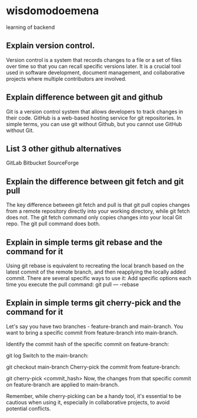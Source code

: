 # wisdomodoemena
learning of backend

## Explain version control.
Version control is a system that records changes to a file or a set of files over time so that you can recall specific versions later. It is a crucial tool used in software development, document management, and collaborative projects where multiple contributors are involved.

## Explain difference between git and github
Git is a version control system that allows developers to track changes in their code. GitHub is a web-based hosting service for git repositories. In simple terms, you can use git without Github, but you cannot use GitHub without Git.

## List 3 other github alternatives
GitLab
Bitbucket
SourceForge
## Explain the difference between git fetch and git pull
The key difference between git fetch and pull is that git pull copies changes from a remote repository directly into your working directory, while git fetch does not. The git fetch command only copies changes into your local Git repo. The git pull command does both.

## Explain in simple terms git rebase and the command for it
Using git rebase is equivalent to recreating the local branch based on the latest commit of the remote branch, and then reapplying the locally added commit. There are several specific ways to use it: Add specific options each time you execute the pull command: git pull — -rebase

## Explain in simple terms git cherry-pick and the command for it
Let's say you have two branches - feature-branch and main-branch. You want to bring a specific commit from feature-branch into main-branch.

Identify the commit hash of the specific commit on feature-branch:

git log Switch to the main-branch:

git checkout main-branch Cherry-pick the commit from feature-branch:

git cherry-pick <commit_hash> Now, the changes from that specific commit on feature-branch are applied to main-branch.

Remember, while cherry-picking can be a handy tool, it's essential to be cautious when using it, especially in collaborative projects, to avoid potential conflicts.
